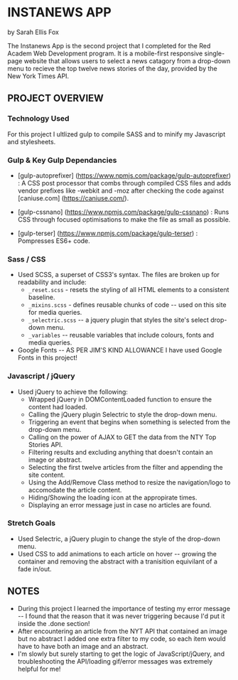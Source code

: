 # INSTANEWS APP 
by Sarah Ellis Fox 

The Instanews App is the second project that I completed for the Red Academ Web Development program. It is a mobile-first responsive single-page website that allows users to select a news catagory from a drop-down menu to recieve the top twelve news stories of the day, provided by the New York Times API.

## PROJECT OVERVIEW 

### Technology Used 
For this project I ultlized gulp to compile SASS and to minify my Javascript and stylesheets. 

### Gulp & Key Gulp Dependancies 
* [gulp-autoprefixer] (https://www.npmjs.com/package/gulp-autoprefixer) : A CSS post processor that combs through compiled CSS files and adds vendor prefixes like -webkit and -moz after checking the code against [caniuse.com] (https://caniuse.com/).

* [gulp-cssnano] (https://www.npmjs.com/package/gulp-cssnano) : Runs CSS through focused optimisations to make the file as small as possible. 

* [gulp-terser] (https://www.npmjs.com/package/gulp-terser) : Pompresses ES6+ code.

### Sass / CSS
* Used SCSS, a superset of CSS3's syntax. The files are broken up for readability and include: 
    - `_reset.scss` - resets the styling of all HTML elements to a consistent baseline.
    - `_mixins.scss` - defines reusable chunks of code -- used on this site for media queries. 
    - `_selectric.scss` -- a jquery plugin that styles the site's select drop-down menu. 
    - `_variables` -- reusable variables that include colours, fonts and media queries. 
* Google Fonts -- AS PER JIM'S KIND ALLOWANCE I have used Google Fonts in this project! 

### Javascript / jQuery 
* Used jQuery to achieve the following: 
    - Wrapped jQuery in DOMContentLoaded function to ensure the content had loaded. 
    - Calling the jQuery plugin Selectric to style the drop-down menu. 
    - Triggering an event that begins when something is selected from the drop-down menu. 
    - Calling on the power of AJAX to GET the data from the NTY Top Stories API. 
    - Filtering results and excluding anything that doesn't contain an image or abstract. 
    - Selecting the first twelve articles from the filter and appending the site content. 
    - Using the Add/Remove Class method to resize the navigation/logo to accomodate the article content. 
    - Hiding/Showing the loading icon at the appropirate times. 
    - Displaying an error message just in case no articles are found. 

### Stretch Goals 
* Used Selectric, a jQuery plugin to change the style of the drop-down menu. 
* Used CSS to add animations to each article on hover -- growing the container and removing the abstract with a tranisition equivilant of a fade in/out. 

## NOTES 
* During this project I learned the importance of testing my error message -- I found that the reason that it was never triggering because I'd put it inside the .done section! 
* After encountering an article from the NYT API that contained an image but no abstract I added one extra filter to my code, so each item would have to have both an image and an abstract. 
*  I'm slowly but surely starting to get the logic of JavaScript/jQuery, and troubleshooting the API/loading gif/error messages was extremely helpful for me! 
